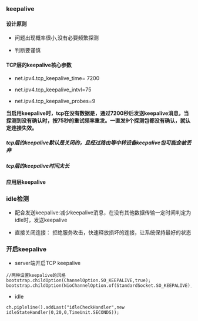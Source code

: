 ### keepalive

#### 设计原则

- 问题出现概率很小,没有必要频繁探测

- 判断要谨慎

#### TCP层的keepalive核心参数

- net.ipv4.tcp_keepalive_time= 7200

- net.ipv4.tcp_keepalive_intvl=75

- net.ipv4.tcp_keepalive_probes=9

**当启用keepalive时，tcp在没有数据是，通过7200秒后发送keepalive消息，当探测到没有确认时，按75秒的重试频率重发。一直发9个探测包都没有确认，就认定连接失效。**

##### tcp层的keepalive默认是关闭的，且经过路由等中转设备keepalive包可能会被丢弃

##### tcp层的keepalive时间太长

#### 应用层keepalive


### idle检测

- 配合发送keepalive:减少keepalive消息，在没有其他数据传输一定时间判定为idle时，发送keepalive

- 直接关闭连接： 拒绝服务攻击，快速释放损坏的连接，让系统保持最好的状态

### 开启keepalive

- server端开启TCP keepalive

````
//两种设置keepalive的风格
bootstrap.childOption(ChannelOption.SO_KEEPALIVE,true);
bootstrap.childOption(NioChannelOption.of(StandardSocket.SO_KEEPALIVE),true);

````

- idle

````
ch.pipleline().addLast("idleCheckHandler",new idleStateHandler(0,20,0,TimeUnit.SECONDS));

````
